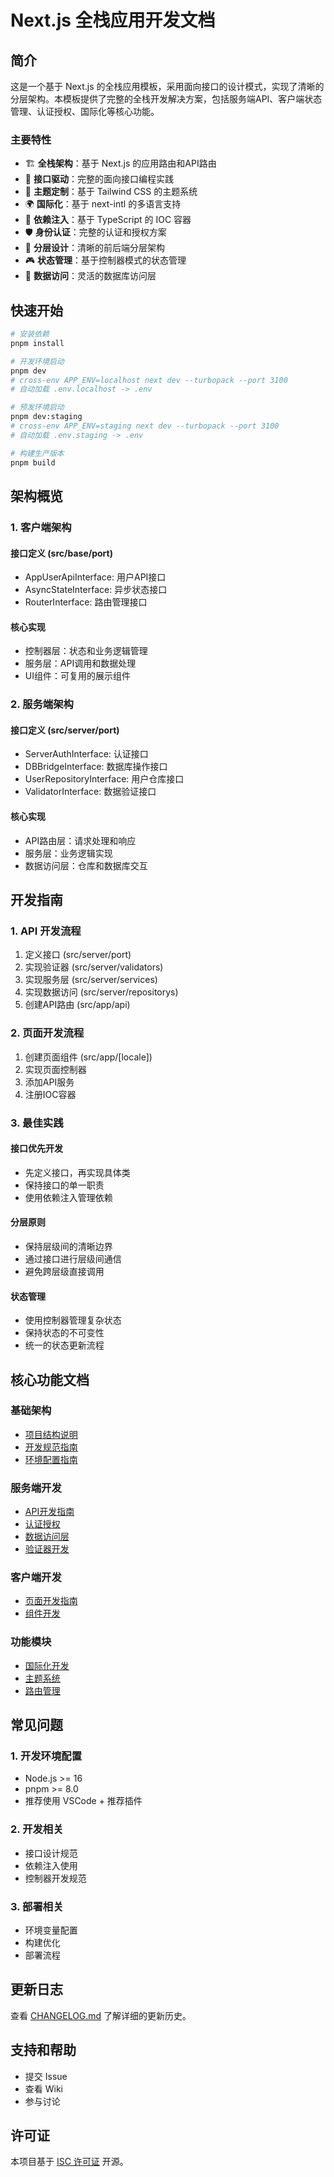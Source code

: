 # Next.js 全栈应用开发文档

## 简介

这是一个基于 Next.js 的全栈应用模板，采用面向接口的设计模式，实现了清晰的分层架构。本模板提供了完整的全栈开发解决方案，包括服务端API、客户端状态管理、认证授权、国际化等核心功能。

### 主要特性

- 🏗️ **全栈架构**：基于 Next.js 的应用路由和API路由
- 🔌 **接口驱动**：完整的面向接口编程实践
- 🎨 **主题定制**：基于 Tailwind CSS 的主题系统
- 🌍 **国际化**：基于 next-intl 的多语言支持
- 🔄 **依赖注入**：基于 TypeScript 的 IOC 容器
- 🛡️ **身份认证**：完整的认证和授权方案
- 📡 **分层设计**：清晰的前后端分层架构
- 🎮 **状态管理**：基于控制器模式的状态管理
- 🔗 **数据访问**：灵活的数据库访问层

## 快速开始

```bash
# 安装依赖
pnpm install

# 开发环境启动
pnpm dev
# cross-env APP_ENV=localhost next dev --turbopack --port 3100
# 自动加载 .env.localhost -> .env

# 预发环境启动
pnpm dev:staging
# cross-env APP_ENV=staging next dev --turbopack --port 3100
# 自动加载 .env.staging -> .env

# 构建生产版本
pnpm build
```

## 架构概览

### 1. 客户端架构

#### 接口定义 (src/base/port)

- AppUserApiInterface: 用户API接口
- AsyncStateInterface: 异步状态接口
- RouterInterface: 路由管理接口

#### 核心实现

- 控制器层：状态和业务逻辑管理
- 服务层：API调用和数据处理
- UI组件：可复用的展示组件

### 2. 服务端架构

#### 接口定义 (src/server/port)

- ServerAuthInterface: 认证接口
- DBBridgeInterface: 数据库操作接口
- UserRepositoryInterface: 用户仓库接口
- ValidatorInterface: 数据验证接口

#### 核心实现

- API路由层：请求处理和响应
- 服务层：业务逻辑实现
- 数据访问层：仓库和数据库交互

## 开发指南

### 1. API 开发流程

1. 定义接口 (src/server/port)
2. 实现验证器 (src/server/validators)
3. 实现服务层 (src/server/services)
4. 实现数据访问 (src/server/repositorys)
5. 创建API路由 (src/app/api)

### 2. 页面开发流程

1. 创建页面组件 (src/app/[locale])
2. 实现页面控制器
3. 添加API服务
4. 注册IOC容器

### 3. 最佳实践

#### 接口优先开发

- 先定义接口，再实现具体类
- 保持接口的单一职责
- 使用依赖注入管理依赖

#### 分层原则

- 保持层级间的清晰边界
- 通过接口进行层级间通信
- 避免跨层级直接调用

#### 状态管理

- 使用控制器管理复杂状态
- 保持状态的不可变性
- 统一的状态更新流程

## 核心功能文档

### 基础架构

- [项目结构说明](./project-structure.md)
- [开发规范指南](./development-guide.md)
- [环境配置指南](./env.md)

### 服务端开发

- [API开发指南](./api.md)
- [认证授权](./auth.md)
- [数据访问层](./database.md)
- [验证器开发](./validator.md)

### 客户端开发

- [页面开发指南](./page.md)
- [组件开发](./component.md)

### 功能模块

- [国际化开发](./i18n.md)
- [主题系统](./theme.md)
- [路由管理](./router.md)

## 常见问题

### 1. 开发环境配置

- Node.js >= 16
- pnpm >= 8.0
- 推荐使用 VSCode + 推荐插件

### 2. 开发相关

- 接口设计规范
- 依赖注入使用
- 控制器开发规范

### 3. 部署相关

- 环境变量配置
- 构建优化
- 部署流程

## 更新日志

查看 [CHANGELOG.md](../../CHANGELOG.md) 了解详细的更新历史。

## 支持和帮助

- 提交 Issue
- 查看 Wiki
- 参与讨论

## 许可证

本项目基于 [ISC 许可证](../../LICENSE) 开源。

